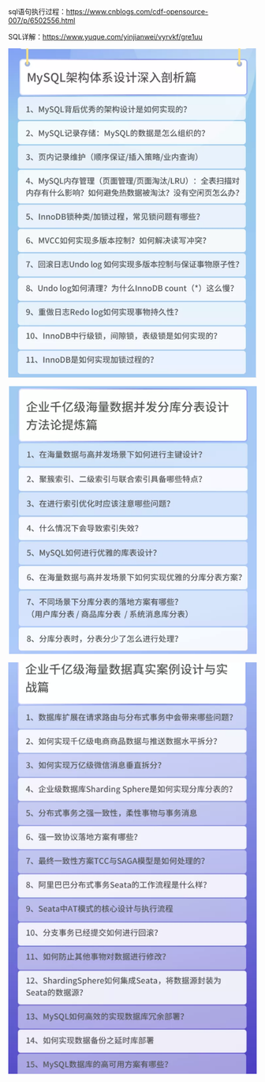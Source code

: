 sql语句执行过程：https://www.cnblogs.com/cdf-opensource-007/p/6502556.html

SQL详解：https://www.yuque.com/yinjianwei/vyrvkf/gre1uu

![image-20210727152205261](..\typora-user-images\image-20210727152205261.png)

![image-20210727152226808](..\typora-user-images\image-20210727152226808.png)

![image-20210727152346086](..\typora-user-images\image-20210727152346086.png)
